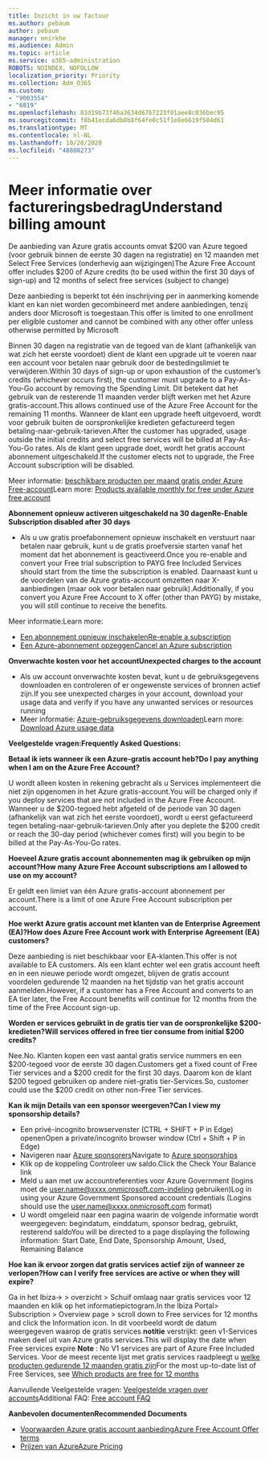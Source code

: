 ```yaml
---
title: Inzicht in uw factuur
ms.author: pebaum
author: pebaum
manager: mnirkhe
ms.audience: Admin
ms.topic: article
ms.service: o365-administration
ROBOTS: NOINDEX, NOFOLLOW
localization_priority: Priority
ms.collection: Adm_O365
ms.custom:
- "9003554"
- "6819"
ms.openlocfilehash: 83d19b73f46a3634d67b7223f01aee8c036bec95
ms.sourcegitcommit: f8b41ecda6db0b8f64fe0c51f1e8e6619f504d61
ms.translationtype: MT
ms.contentlocale: nl-NL
ms.lasthandoff: 10/28/2020
ms.locfileid: "48808273"
---
```

# <a name="understand-billing-amount"></a><span data-ttu-id="f6c12-102">Meer informatie over factureringsbedrag</span><span class="sxs-lookup"><span data-stu-id="f6c12-102">Understand billing amount</span></span>

<span data-ttu-id="f6c12-103">De aanbieding van Azure gratis accounts omvat $200 van Azure tegoed (voor gebruik binnen de eerste 30 dagen na registratie) en 12 maanden met Select Free Services (onderhevig aan wijzigingen)</span><span class="sxs-lookup"><span data-stu-id="f6c12-103">The Azure Free Account offer includes $200 of Azure credits (to be used within the first 30 days of sign-up) and 12 months of select free services (subject to change)</span></span>

<span data-ttu-id="f6c12-104">Deze aanbieding is beperkt tot één inschrijving per in aanmerking komende klant en kan niet worden gecombineerd met andere aanbiedingen, tenzij anders door Microsoft is toegestaan.</span><span class="sxs-lookup"><span data-stu-id="f6c12-104">This offer is limited to one enrollment per eligible customer and cannot be combined with any other offer unless otherwise permitted by Microsoft</span></span>

<span data-ttu-id="f6c12-105">Binnen 30 dagen na registratie van de tegoed van de klant (afhankelijk van wat zich het eerste voordoet) dient de klant een upgrade uit te voeren naar een account voor betalen naar gebruik door de bestedingslimiet te verwijderen.</span><span class="sxs-lookup"><span data-stu-id="f6c12-105">Within 30 days of sign-up or upon exhaustion of the customer’s credits (whichever occurs first), the customer must upgrade to a Pay-As-You-Go account by removing the Spending Limit.</span></span> <span data-ttu-id="f6c12-106">Dit betekent dat het gebruik van de resterende 11 maanden verder blijft werken met het Azure gratis-account.</span><span class="sxs-lookup"><span data-stu-id="f6c12-106">This allows continued use of the Azure Free Account for the remaining 11 months.</span></span> <span data-ttu-id="f6c12-107">Wanneer de klant een upgrade heeft uitgevoerd, wordt voor gebruik buiten de oorspronkelijke kredieten gefactureerd tegen betaling-naar-gebruik-tarieven.</span><span class="sxs-lookup"><span data-stu-id="f6c12-107">After the customer has upgraded, usage outside the initial credits and select free services will be billed at Pay-As-You-Go rates.</span></span> <span data-ttu-id="f6c12-108">Als de klant geen upgrade doet, wordt het gratis account abonnement uitgeschakeld.</span><span class="sxs-lookup"><span data-stu-id="f6c12-108">If the customer elects not to upgrade, the Free Account subscription will be disabled.</span></span>

<span data-ttu-id="f6c12-109">Meer informatie: [beschikbare producten per maand gratis onder Azure Free-account](https://azure.microsoft.com/free/free-account-faq/)</span><span class="sxs-lookup"><span data-stu-id="f6c12-109">Learn more: [Products available monthly for free under Azure free account](https://azure.microsoft.com/free/free-account-faq/)</span></span>

<span data-ttu-id="f6c12-110">**Abonnement opnieuw activeren uitgeschakeld na 30 dagen**</span><span class="sxs-lookup"><span data-stu-id="f6c12-110">**Re-Enable Subscription disabled after 30 days**</span></span>

- <span data-ttu-id="f6c12-111">Als u uw gratis proefabonnement opnieuw inschakelt en verstuurt naar betalen naar gebruik, kunt u de gratis proefversie starten vanaf het moment dat het abonnement is geactiveerd.</span><span class="sxs-lookup"><span data-stu-id="f6c12-111">Once you re-enable and convert your Free trial subscription to PAYG free Included Services should start from the time the subscription is enabled.</span></span> <span data-ttu-id="f6c12-112">Daarnaast kunt u de voordelen van de Azure gratis-account omzetten naar X-aanbiedingen (maar ook voor betalen naar gebruik).</span><span class="sxs-lookup"><span data-stu-id="f6c12-112">Additionally, if you convert you Azure Free Account to X offer (other than PAYG) by mistake, you will still continue to receive the benefits.</span></span>

<span data-ttu-id="f6c12-113">Meer informatie:</span><span class="sxs-lookup"><span data-stu-id="f6c12-113">Learn more:</span></span> 
- [<span data-ttu-id="f6c12-114">Een abonnement opnieuw inschakelen</span><span class="sxs-lookup"><span data-stu-id="f6c12-114">Re-enable a subscription</span></span>](https://docs.microsoft.com/azure/billing/billing-subscription-become-disable?WT.mc_id=Portal-Microsoft_Azure_Support)
- [<span data-ttu-id="f6c12-115">Een Azure-abonnement opzeggen</span><span class="sxs-lookup"><span data-stu-id="f6c12-115">Cancel an Azure subscription</span></span>](https://docs.microsoft.com/azure/billing/billing-how-to-cancel-azure-subscription?WT.mc_id=Portal-Microsoft_Azure_Support)

<span data-ttu-id="f6c12-116">**Onverwachte kosten voor het account**</span><span class="sxs-lookup"><span data-stu-id="f6c12-116">**Unexpected charges to the account**</span></span>

- <span data-ttu-id="f6c12-117">Als uw account onverwachte kosten bevat, kunt u de gebruiksgegevens downloaden en controleren of er ongewenste services of bronnen actief zijn.</span><span class="sxs-lookup"><span data-stu-id="f6c12-117">If you see unexpected charges in your account, download your usage data and verify if you have any unwanted services or resources running</span></span>
- <span data-ttu-id="f6c12-118">Meer informatie: [Azure-gebruiksgegevens downloaden](https://docs.microsoft.com/azure/billing/billing-download-azure-invoice-daily-usage-date?WT.mc_id=Portal-Microsoft_Azure_Support#download-usage)</span><span class="sxs-lookup"><span data-stu-id="f6c12-118">Learn more: [Download Azure usage data](https://docs.microsoft.com/azure/billing/billing-download-azure-invoice-daily-usage-date?WT.mc_id=Portal-Microsoft_Azure_Support#download-usage)</span></span>

<span data-ttu-id="f6c12-119">**Veelgestelde vragen:**</span><span class="sxs-lookup"><span data-stu-id="f6c12-119">**Frequently Asked Questions:**</span></span>

<span data-ttu-id="f6c12-120">**Betaal ik iets wanneer ik een Azure-gratis account heb?**</span><span class="sxs-lookup"><span data-stu-id="f6c12-120">**Do I pay anything when I am on the Azure Free Account?**</span></span>

<span data-ttu-id="f6c12-121">U wordt alleen kosten in rekening gebracht als u Services implementeert die niet zijn opgenomen in het Azure gratis-account.</span><span class="sxs-lookup"><span data-stu-id="f6c12-121">You will be charged only if you deploy services that are not included in the Azure Free Account.</span></span> <span data-ttu-id="f6c12-122">Wanneer u de $200-tegoed hebt afgeteld of de periode van 30 dagen (afhankelijk van wat zich het eerste voordoet), wordt u eerst gefactureerd tegen betaling-naar-gebruik-tarieven.</span><span class="sxs-lookup"><span data-stu-id="f6c12-122">Only after you deplete the $200 credit or reach the 30-day period (whichever comes first) will you begin to be billed at the Pay-As-You-Go rates.</span></span>

<span data-ttu-id="f6c12-123">**Hoeveel Azure gratis account abonnementen mag ik gebruiken op mijn account?**</span><span class="sxs-lookup"><span data-stu-id="f6c12-123">**How many Azure Free Account subscriptions am I allowed to use on my account?**</span></span>  

<span data-ttu-id="f6c12-124">Er geldt een limiet van één Azure gratis-account abonnement per account.</span><span class="sxs-lookup"><span data-stu-id="f6c12-124">There is a limit of one Azure Free Account subscription per account.</span></span>

<span data-ttu-id="f6c12-125">**Hoe werkt Azure gratis account met klanten van de Enterprise Agreement (EA)?**</span><span class="sxs-lookup"><span data-stu-id="f6c12-125">**How does Azure Free Account work with Enterprise Agreement (EA) customers?**</span></span>  

<span data-ttu-id="f6c12-126">Deze aanbieding is niet beschikbaar voor EA-klanten.</span><span class="sxs-lookup"><span data-stu-id="f6c12-126">This offer is not available to EA customers.</span></span> <span data-ttu-id="f6c12-127">Als een klant echter wel een gratis account heeft en in een nieuwe periode wordt omgezet, blijven de gratis account voordelen gedurende 12 maanden na het tijdstip van het gratis account aanmelden.</span><span class="sxs-lookup"><span data-stu-id="f6c12-127">However, if a customer has a Free Account and converts to an EA tier later, the Free Account benefits will continue for 12 months from the time of the Free Account sign-up.</span></span>

<span data-ttu-id="f6c12-128">**Worden er services gebruikt in de gratis tier van de oorspronkelijke $200-kredieten?**</span><span class="sxs-lookup"><span data-stu-id="f6c12-128">**Will services offered in free tier consume from initial $200 credits?**</span></span>  

<span data-ttu-id="f6c12-129">Nee.</span><span class="sxs-lookup"><span data-stu-id="f6c12-129">No.</span></span> <span data-ttu-id="f6c12-130">Klanten kopen een vast aantal gratis service nummers en een $200-tegoed voor de eerste 30 dagen.</span><span class="sxs-lookup"><span data-stu-id="f6c12-130">Customers get a fixed count of Free Tier services and a $200 credit for the first 30 days.</span></span> <span data-ttu-id="f6c12-131">Daarom kon de klant $200 tegoed gebruiken op andere niet-gratis tier-Services.</span><span class="sxs-lookup"><span data-stu-id="f6c12-131">So, customer could use the $200 credit on other non-Free Tier services.</span></span>

<span data-ttu-id="f6c12-132">**Kan ik mijn Details van een sponsor weergeven?**</span><span class="sxs-lookup"><span data-stu-id="f6c12-132">**Can I view my sponsorship details?**</span></span>

- <span data-ttu-id="f6c12-133">Een privé-incognito browservenster (CTRL + SHIFT + P in Edge) openen</span><span class="sxs-lookup"><span data-stu-id="f6c12-133">Open a private/incognito browser window (Ctrl + Shift + P in Edge)</span></span>
- <span data-ttu-id="f6c12-134">Navigeren naar [Azure sponsorers](http://www.microsoftazuresponsorships.com/)</span><span class="sxs-lookup"><span data-stu-id="f6c12-134">Navigate to [Azure sponsorships](http://www.microsoftazuresponsorships.com/)</span></span>
- <span data-ttu-id="f6c12-135">Klik op de koppeling Controleer uw saldo.</span><span class="sxs-lookup"><span data-stu-id="f6c12-135">Click the Check Your Balance link</span></span>
- <span data-ttu-id="f6c12-136">Meld u aan met uw accountreferenties voor Azure Government (logins moet de user.name@xxxx.onmicrosoft.com-indeling gebruiken)</span><span class="sxs-lookup"><span data-stu-id="f6c12-136">Log in using your Azure Government Sponsored account credentials (Logins should use the user.name@xxxx.onmicrosoft.com format)</span></span>
- <span data-ttu-id="f6c12-137">U wordt omgeleid naar een pagina waarin de volgende informatie wordt weergegeven: begindatum, einddatum, sponsor bedrag, gebruikt, resterend saldo</span><span class="sxs-lookup"><span data-stu-id="f6c12-137">You will be directed to a page displaying the following information: Start Date, End Date, Sponsorship Amount, Used, Remaining Balance</span></span>

<span data-ttu-id="f6c12-138">**Hoe kan ik ervoor zorgen dat gratis services actief zijn of wanneer ze verlopen?**</span><span class="sxs-lookup"><span data-stu-id="f6c12-138">**How can I verify free services are active or when they will expire?**</span></span>

<span data-ttu-id="f6c12-139">Ga in het Ibiza-> > overzicht > Schuif omlaag naar gratis services voor 12 maanden en klik op het informatiepictogram.</span><span class="sxs-lookup"><span data-stu-id="f6c12-139">In the Ibiza Portal> Subscription > Overview page > scroll down to Free services for 12 months and click the Information icon.</span></span> <span data-ttu-id="f6c12-140">In dit voorbeeld wordt de datum weergegeven waarop de gratis services **notitie** verstrijkt: geen v1-Services maken deel uit van Azure gratis services.</span><span class="sxs-lookup"><span data-stu-id="f6c12-140">This will display the date when Free services expire **Note** : No V1 services are part of Azure Free Included Services.</span></span> <span data-ttu-id="f6c12-141">Voor de meest recente lijst met gratis services raadpleegt u [welke producten gedurende 12 maanden gratis zijn](http://www.microsoftazuresponsorships.com/)</span><span class="sxs-lookup"><span data-stu-id="f6c12-141">For the most up-to-date list of Free Services, see [Which products are free for 12 months](http://www.microsoftazuresponsorships.com/)</span></span>

<span data-ttu-id="f6c12-142">Aanvullende Veelgestelde vragen: [Veelgestelde vragen over accounts](https://azure.microsoft.com/free/free-account-faq/)</span><span class="sxs-lookup"><span data-stu-id="f6c12-142">Additional FAQ: [Free account FAQ](https://azure.microsoft.com/free/free-account-faq/)</span></span>

<span data-ttu-id="f6c12-143">**Aanbevolen documenten**</span><span class="sxs-lookup"><span data-stu-id="f6c12-143">**Recommended Documents**</span></span>

- [<span data-ttu-id="f6c12-144">Voorwaarden Azure gratis account aanbieding</span><span class="sxs-lookup"><span data-stu-id="f6c12-144">Azure Free Account Offer terms</span></span>](https://azure.microsoft.com/offers/ms-azr-0044p/)
- [<span data-ttu-id="f6c12-145">Prijzen van Azure</span><span class="sxs-lookup"><span data-stu-id="f6c12-145">Azure Pricing</span></span>](https://azure.microsoft.com/pricing/)